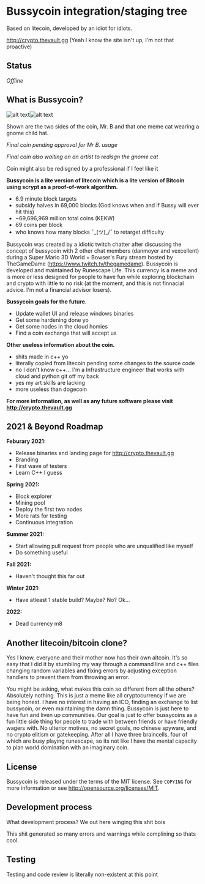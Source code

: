 Bussycoin integration/staging tree
================================
Based on litecoin, developed by an idiot for idiots. 

http://crypto.thevault.gg (Yeah I know the site isn't up, I'm not that proactive)

Status
------
*Offline* 

What is Bussycoin?
----------------
![alt text](https://i.imgur.com/6gzlETu.png)![alt text](https://i.imgur.com/8OXEZ0O.png)

Shown are the two sides of the coin, Mr. B and that one meme cat wearing a gnome child hat.

*Final coin pending approval for Mr B. usage*

*Final coin also waiting on an artist to redisgn the gnome cat*

Coin might also be redisgned by a professional if I feel like it

**Bussycoin is a lite version of litecoin which is a lite version of Bitcoin using scrypt as a proof-of-work algorithm.**
 - 6.9 minute block targets
 - subsidy halves in 69,000 blocks (God knows when and if Bussy will ever hit this)
 - ~69,696,969 million total coins (KEKW)
 - 69 coins per block
 - who knows how many blocks ¯\_(ツ)_/¯  to retarget difficulty

Bussycoin was created by a idiotic twitch chatter after discussing the concept of bussycoin with 2 other chat members (danmoyer and vexcellent) during a Super Mario 3D World + Bowser's Fury stream hosted by TheGameDame (https://www.twitch.tv/thegamedame). Bussycoin is developed and maintained by Runescape Life. This currency is a meme and is more or less designed for people to have fun while exploring blockchain and crypto with little to no risk (at the moment, and this is not finnacial advice. I'm not a financial advisor losers).

**Bussycoin goals for the future.**
 - Update wallet UI and release windows binaries
 - Get some hardening done yo
 - Get some nodes in the cloud homies
 - Find a coin exchange that will accept us


**Other useless information about the coin.**
 - shits made in c++ yo
 - literally copied from litecoin pending some changes to the source code
 - no I don't know c++... I'm a Infrastructure engineer that works with cloud and python git off my back
 - yes my art skills are lacking
 - more useless than dogecoin

**For more information, as well as any future software please visit http://crypto.thevault.gg**

2021 & Beyond Roadmap
-------
**Feburary 2021:**
 - Release binaries and landing page for http://crypto.thevault.gg
 - Branding 
 - First wave of testers
 - Learn C++ I guess

**Spring 2021:**
 - Block explorer
 - Mining pool
 - Deploy the first two nodes
 - More rats for testing
 - Continuous integration

**Summer 2021:**
 - Start allowing pull request from people who are unqualified like myself
 - Do something useful

**Fall 2021:**
 - Haven't thought this far out

**Winter 2021:**
 - Have atleast 1 stable build? Maybe? No? Ok...

**2022:**
 - Dead currency m8



Another litecoin/bitcoin clone?
-------------------------------
Yes I know, everyone and their mother now has their own altcoin. It's so easy that I did it by stumbling my way through a command line and c++ files changing random variables and fixing errors by adjusting exception handlers to prevent them from throwing an error. 

You might be asking, what makes this coin so different from all the others? Absolutely nothing. This is just a meme like all cryptocurrency if we are being honest. I have no interest in having an ICO, finding an exchange to list bussycoin, or even maintaining the damn thing. Bussycoin is just here to have fun and liven up communities. Our goal is just to offer bussycoins as a fun little side thing for people to trade with between friends or have friendly wagers with. No ulterior motives, no secret goals, no chinese spyware, and no crypto elitism or gatekeeping. After all I have three braincells, four of which are busy playing runescape, so its not like I have the mental capacity to plan world domination with an imaginary coin.

License
-------

Bussycoin is released under the terms of the MIT license. See `COPYING` for more
information or see http://opensource.org/licenses/MIT.

Development process
-------------------

What development process? We out here winging this shit bois

This shit generated so many errors and warnings while complining so thats cool.

Testing
-------

Testing and code review is literally non-existent at this point

